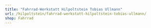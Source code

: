 ```yaml
---
title: "Fahrrad-Werkstatt Hilpoltstein Tobias Ullmann"
url: /hilpoltstein/fahrrad-werkstatt-hilpoltstein-tobias-ullmann/
shop: Fahrrad
---
```

